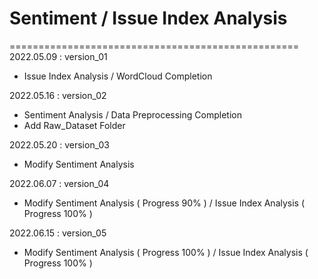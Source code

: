 # Sentiment / Issue Index Analysis
==================================================
2022.05.09 : version_01 
- Issue Index Analysis / WordCloud Completion

2022.05.16 : version_02
- Sentiment Analysis / Data Preprocessing Completion
- Add Raw_Dataset Folder

2022.05.20 : version_03
- Modify Sentiment Analysis

2022.06.07 : version_04
- Modify Sentiment Analysis ( Progress 90% ) / Issue Index Analysis (  Progress 100%  )

2022.06.15 : version_05
- Modify Sentiment Analysis ( Progress 100% ) / Issue Index Analysis (  Progress 100%  )